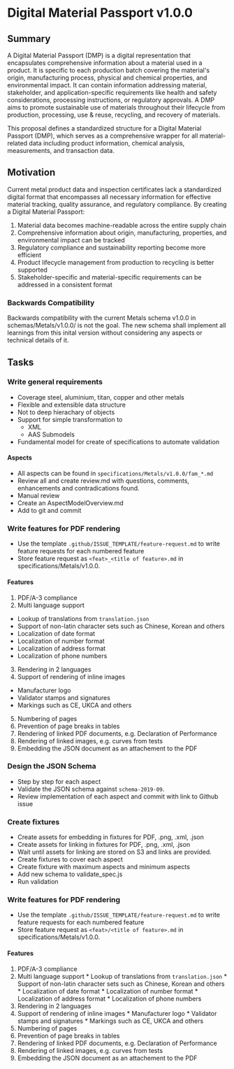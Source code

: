 # Digital Material Passport v1.0.0

## Summary
A Digital Material Passport (DMP) is a digital representation that encapsulates comprehensive information about a material used in a product. It is specific to each production batch covering the material's origin, manufacturing process, physical and chemical properties, and environmental impact. It can contain information addressing material, stakeholder, and application-specific requirements like health and safety considerations, processing instructions, or regulatory approvals. A DMP aims to promote sustainable use of materials throughout their lifecycle from production, processing, use & reuse, recycling, and recovery of materials.

This proposal defines a standardized structure for a Digital Material Passport (DMP), which serves as a comprehensive wrapper for all material-related data including product information, chemical analysis, measurements, and transaction data.

## Motivation
Current metal product data and inspection certificates lack a standardized digital format that encompasses all necessary information for effective material tracking, quality assurance, and regulatory compliance. By creating a Digital Material Passport:

1. Material data becomes machine-readable across the entire supply chain
2. Comprehensive information about origin, manufacturing, properties, and environmental impact can be tracked
3. Regulatory compliance and sustainability reporting become more efficient
4. Product lifecycle management from production to recycling is better supported
5. Stakeholder-specific and material-specific requirements can be addressed in a consistent format

### Backwards Compatibility
Backwards compatibility with the current Metals schema v1.0.0 in schemas/Metals/v1.0.0/ is not the goal. The new schema shall implement all learnings from this inital version without considering any aspects or technical details of it.

## Tasks

### Write general requirements
* Coverage steel, aluminium, titan, copper and other metals
* Flexible and extensible data structure
* Not to deep hierachary of objects
* Support for simple transformation to 
  * XML
  * AAS Submodels 
* Fundamental model for create of specifications to automate validation


#### Aspects
* All aspects can be found in `specifications/Metals/v1.0.0/fam_*.md`
* Review all and create review.md with questions, comments, enhancements and contradications found.
* Manual review
* Create an AspectModelOverview.md 
* Add to git and commit

### Write features for PDF rendering

* Use the template `.github/ISSUE_TEMPLATE/feature-request.md` to write feature requests for each numbered feature
* Store feature request as `<feat>_<title of feature>.md` in specifications/Metals/v1.0.0.

#### Features
1. PDF/A-3 compliance
2. Multi language support
  * Lookup of translations from `translation.json` 
  * Support of non-latin character sets such as Chinese, Korean and others
  * Localization of date format
  * Localization of number format
  * Localization of address format
  * Localization of phone numbers
3. Rendering in 2 languages
4. Support of rendering of inline images
  * Manufacturer logo
  * Validator stamps and signatures
  * Markings such as CE, UKCA and others
5. Numbering of pages
6. Prevention of page breaks in tables
7. Rendering of linked PDF documents, e.g. Declaration of Performance
8. Rendering of linked images, e.g. curves from tests
9. Embedding the JSON document as an attachement to the PDF


### Design the JSON Schema
* Step by step for each aspect
* Validate the JSON schema against `schema-2019-09`.
* Review implementation of each aspect and commit with link to Github issue

### Create fixtures
* Create assets for embedding in fixtures for PDF, .png, .xml, .json
* Create assets for linking in fixtures for PDF, .png, .xml, .json
* Wait until assets for linking are stored on S3 and links are provided.
* Create fixtures to cover each aspect
* Create fixture with maximum aspects and minimum aspects
* Add new schema to validate_spec.js
* Run validation

### Write features for PDF rendering

* Use the template `.github/ISSUE_TEMPLATE/feature-request.md` to write feature requests for each numbered feature
* Store feature request as `<feat>/<title of feature>.md` in specifications/Metals/v1.0.0.

#### Features
  1. PDF/A-3 compliance
  2. Multi language support
    * Lookup of translations from `translation.json` 
    * Support of non-latin character sets such as Chinese, Korean and others
    * Localization of date format
    * Localization of number format
    * Localization of address format
    * Localization of phone numbers
  3. Rendering in 2 languages
  4. Support of rendering of inline images
    * Manufacturer logo
    * Validator stamps and signatures
    * Markings such as CE, UKCA and others
  5. Numbering of pages
  6. Prevention of page breaks in tables
  7. Rendering of linked PDF documents, e.g. Declaration of Performance
  8. Rendering of linked images, e.g. curves from tests
  9. Embedding the JSON document as an attachement to the PDF
